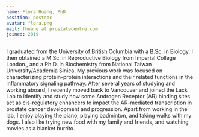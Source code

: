 ```yaml
---
name: Flora Huang, PhD
position: postdoc
avatar: flora.png
mail: fhuang at prostatecentre.com
joined: 2019
---
```


<p>
I graduated from the University of British Columbia with a B.Sc. in Biology. I then obtained a M.Sc. in Reproductive Biology from Imperial College London., and a Ph.D. in Biochemistry from National Taiwan University/Academia Sinica. My previous work was focused on characterizing protein-protein interactions and their related functions in the inflammatory signaling pathway.
After several years of studying and working aboard, I recently moved back to Vancouver and joined the Lack Lab to identify and study how some Androgen Receptor (AR) binding sites act as cis-regulatory enhancers to impact the AR-mediated transcription in prostate cancer development and progression.
Apart from working in the lab, I enjoy playing the piano, playing badminton, and taking walks with my dogs. I also like trying new food with my family and friends, and watching movies as a blanket burrito.
</p>